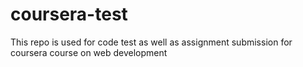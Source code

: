 # coursera-test
This repo is used for code test as well as assignment submission for coursera course on web development
